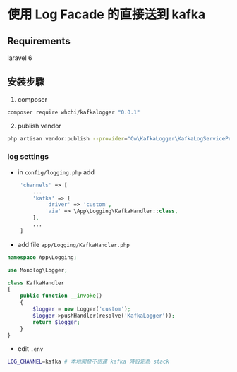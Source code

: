 # 使用 Log Facade 的直接送到 kafka

## Requirements
laravel 6
## 安裝步驟
1. composer
```bash
composer require whchi/kafkalogger "0.0.1"
```
2. publish vendor
```bash
php artisan vendor:publish --provider="Cw\KafkaLogger\KafkaLogServiceProvider"
```
### log settings
* in `config/logging.php` add
```php
    'channels' => [
        ...
        'kafka' => [
            'driver' => 'custom',
            'via' => \App\Logging\KafkaHandler::class,
        ],
        ...
    ]
```
* add file `app/Logging/KafkaHandler.php`
```php
namespace App\Logging;

use Monolog\Logger;

class KafkaHandler
{
    public function __invoke()
    {
        $logger = new Logger('custom');
        $logger->pushHandler(resolve('KafkaLogger'));
        return $logger;
    }
}
```
* edit `.env`
```bash
LOG_CHANNEL=kafka # 本地開發不想連 kafka 時設定為 stack
```
